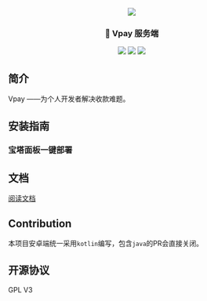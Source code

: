  <p align="center">
<img src="https://user-images.githubusercontent.com/37787014/227108078-5e2e2b20-1b33-440f-9cad-02a3d7a2a81d.png">
</p>


<h3 align="center">🚀 Vpay 服务端</h3>

<p align="center">
 <img src="https://img.shields.io/static/v1?label=licenes&message=GPL%20V3&color=important&style=for-the-badge"/>
 <img src="https://img.shields.io/static/v1?label=version&message=4.0.2&color=9cf&style=for-the-badge"/>
 <img src="https://img.shields.io/static/v1?label=language&message=php&color=777BB4&style=for-the-badge"/>

</p>

## 简介

Vpay ——为个人开发者解决收款难题。


## 安装指南

### 宝塔面板一键部署


## 文档

[阅读文档](https://vpay.ankio.net/page/2#/_page/app)

## Contribution

本项目安卓端统一采用`kotlin`编写，包含`java`的PR会直接关闭。

## 开源协议

GPL V3

